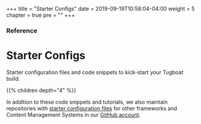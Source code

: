 +++
title = "Starter Configs"
date = 2019-09-19T10:58:04-04:00
weight = 5
chapter = true
pre = "<b></b>"
+++

### Reference

# Starter Configs

Starter configuration files and code snippets to kick-start your Tugboat build.

{{% children depth="4" %}}

In addition to these code snippets and tutorials, we also maintain repositories with
[starter configuration files](https://github.com/search?q=topic%3Astarter-kit+org%3ATugboatQA&type=Repositories) for
other frameworks and Content Management Systems in our [GitHub account](https://github.com/TugboatQA).
